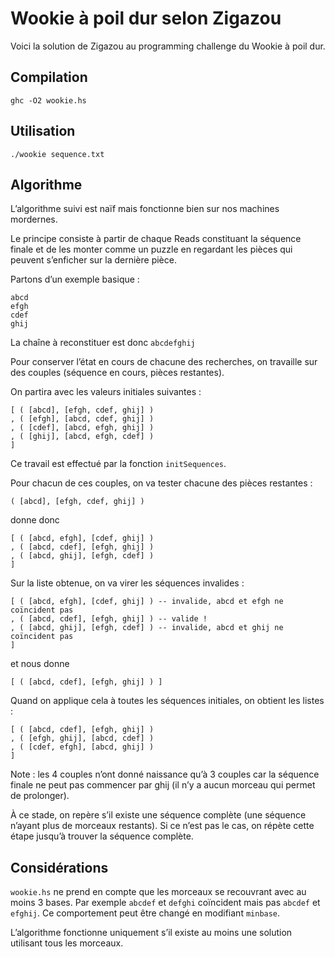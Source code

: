 Wookie à poil dur selon Zigazou
===============================

Voici la solution de Zigazou au programming challenge du Wookie à poil dur.

Compilation
-----------

    ghc -O2 wookie.hs

Utilisation
-----------

    ./wookie sequence.txt

Algorithme
----------

L’algorithme suivi est naïf mais fonctionne bien sur nos machines mordernes.

Le principe consiste à partir de chaque Reads constituant la séquence finale et
de les monter comme un puzzle en regardant les pièces qui peuvent s’enficher sur
la dernière pièce.

Partons d’un exemple basique :

    abcd
    efgh
    cdef
    ghij

La chaîne à reconstituer est donc `abcdefghij`
    
Pour conserver l’état en cours de chacune des recherches, on travaille sur des
couples (séquence en cours, pièces restantes).

On partira avec les valeurs initiales suivantes :

    [ ( [abcd], [efgh, cdef, ghij] )
    , ( [efgh], [abcd, cdef, ghij] )
    , ( [cdef], [abcd, efgh, ghij] )
    , ( [ghij], [abcd, efgh, cdef] )
    ]
        
Ce travail est effectué par la fonction `initSequences`.

Pour chacun de ces couples, on va tester chacune des pièces restantes :

    ( [abcd], [efgh, cdef, ghij] )
    
donne donc
    
    [ ( [abcd, efgh], [cdef, ghij] )
    , ( [abcd, cdef], [efgh, ghij] )
    , ( [abcd, ghij], [efgh, cdef] )
    ]

Sur la liste obtenue, on va virer les séquences invalides :

    [ ( [abcd, efgh], [cdef, ghij] ) -- invalide, abcd et efgh ne coïncident pas
    , ( [abcd, cdef], [efgh, ghij] ) -- valide !
    , ( [abcd, ghij], [efgh, cdef] ) -- invalide, abcd et ghij ne coïncident pas
    ]

et nous donne

    [ ( [abcd, cdef], [efgh, ghij] ) ]

Quand on applique cela à toutes les séquences initiales, on obtient les listes :

    [ ( [abcd, cdef], [efgh, ghij] )
    , ( [efgh, ghij], [abcd, cdef] )
    , ( [cdef, efgh], [abcd, ghij] )
    ]

Note : les 4 couples n’ont donné naissance qu’à 3 couples car la séquence finale
ne peut pas commencer par ghij (il n’y a aucun morceau qui permet de prolonger).

À ce stade, on repère s’il existe une séquence complète (une séquence n’ayant
plus de morceaux restants). Si ce n’est pas le cas, on répète cette étape
jusqu’à trouver la séquence complète.

Considérations
--------------

`wookie.hs` ne prend en compte que les morceaux se recouvrant avec au moins 3
bases. Par exemple `abcdef` et `defghi` coïncident mais pas `abcdef` et `efghij`.
Ce comportement peut être changé en modifiant `minbase`.

L’algorithme fonctionne uniquement s’il existe au moins une solution utilisant
tous les morceaux.